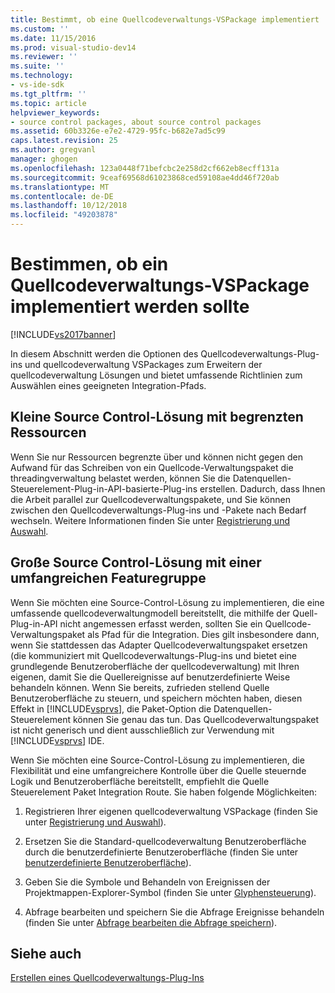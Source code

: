 ```yaml
---
title: Bestimmt, ob eine Quellcodeverwaltungs-VSPackage implementiert | Microsoft-Dokumentation
ms.custom: ''
ms.date: 11/15/2016
ms.prod: visual-studio-dev14
ms.reviewer: ''
ms.suite: ''
ms.technology:
- vs-ide-sdk
ms.tgt_pltfrm: ''
ms.topic: article
helpviewer_keywords:
- source control packages, about source control packages
ms.assetid: 60b3326e-e7e2-4729-95fc-b682e7ad5c99
caps.latest.revision: 25
ms.author: gregvanl
manager: ghogen
ms.openlocfilehash: 123a0448f71befcbc2e258d2cf662eb8ecff131a
ms.sourcegitcommit: 9ceaf69568d61023868ced59108ae4dd46f720ab
ms.translationtype: MT
ms.contentlocale: de-DE
ms.lasthandoff: 10/12/2018
ms.locfileid: "49203878"
---
```

# <a name="determining-whether-to-implement-a-source-control-vspackage"></a>Bestimmen, ob ein Quellcodeverwaltungs-VSPackage implementiert werden sollte
[!INCLUDE[vs2017banner](../../includes/vs2017banner.md)]

In diesem Abschnitt werden die Optionen des Quellcodeverwaltungs-Plug-ins und quellcodeverwaltung VSPackages zum Erweitern der quellcodeverwaltung Lösungen und bietet umfassende Richtlinien zum Auswählen eines geeigneten Integration-Pfads.  
  
## <a name="small-source-control-solution-with-limited-resources"></a>Kleine Source Control-Lösung mit begrenzten Ressourcen  
 Wenn Sie nur Ressourcen begrenzte über und können nicht gegen den Aufwand für das Schreiben von ein Quellcode-Verwaltungspaket die threadingverwaltung belastet werden, können Sie die Datenquellen-Steuerelement-Plug-in-API-basierte-Plug-ins erstellen. Dadurch, dass Ihnen die Arbeit parallel zur Quellcodeverwaltungspakete, und Sie können zwischen den Quellcodeverwaltungs-Plug-ins und -Pakete nach Bedarf wechseln. Weitere Informationen finden Sie unter [Registrierung und Auswahl](../../extensibility/internals/registration-and-selection-source-control-vspackage.md).  
  
## <a name="large-source-control-solution-with-a-rich-feature-set"></a>Große Source Control-Lösung mit einer umfangreichen Featuregruppe  
 Wenn Sie möchten eine Source-Control-Lösung zu implementieren, die eine umfassende quellcodeverwaltungmodell bereitstellt, die mithilfe der Quell-Plug-in-API nicht angemessen erfasst werden, sollten Sie ein Quellcode-Verwaltungspaket als Pfad für die Integration. Dies gilt insbesondere dann, wenn Sie stattdessen das Adapter Quellcodeverwaltungspaket ersetzen (die kommuniziert mit Quellcodeverwaltungs-Plug-ins und bietet eine grundlegende Benutzeroberfläche der quellcodeverwaltung) mit Ihren eigenen, damit Sie die Quellereignisse auf benutzerdefinierte Weise behandeln können. Wenn Sie bereits, zufrieden stellend Quelle Benutzeroberfläche zu steuern, und speichern möchten haben, diesen Effekt in [!INCLUDE[vsprvs](../../includes/vsprvs-md.md)], die Paket-Option die Datenquellen-Steuerelement können Sie genau das tun. Das Quellcodeverwaltungspaket ist nicht generisch und dient ausschließlich zur Verwendung mit [!INCLUDE[vsprvs](../../includes/vsprvs-md.md)] IDE.  
  
 Wenn Sie möchten eine Source-Control-Lösung zu implementieren, die Flexibilität und eine umfangreichere Kontrolle über die Quelle steuernde Logik und Benutzeroberfläche bereitstellt, empfiehlt die Quelle Steuerelement Paket Integration Route. Sie haben folgende Möglichkeiten:  
  
1.  Registrieren Ihrer eigenen quellcodeverwaltung VSPackage (finden Sie unter [Registrierung und Auswahl](../../extensibility/internals/registration-and-selection-source-control-vspackage.md)).  
  
2.  Ersetzen Sie die Standard-quellcodeverwaltung Benutzeroberfläche durch die benutzerdefinierte Benutzeroberfläche (finden Sie unter [benutzerdefinierte Benutzeroberfläche](../../extensibility/internals/custom-user-interface-source-control-vspackage.md)).  
  
3.  Geben Sie die Symbole und Behandeln von Ereignissen der Projektmappen-Explorer-Symbol (finden Sie unter [Glyphensteuerung](../../extensibility/internals/glyph-control-source-control-vspackage.md)).  
  
4.  Abfrage bearbeiten und speichern Sie die Abfrage Ereignisse behandeln (finden Sie unter [Abfrage bearbeiten die Abfrage speichern](../../extensibility/internals/query-edit-query-save-source-control-vspackage.md)).  
  
## <a name="see-also"></a>Siehe auch  
 [Erstellen eines Quellcodeverwaltungs-Plug-Ins](../../extensibility/internals/creating-a-source-control-plug-in.md)

